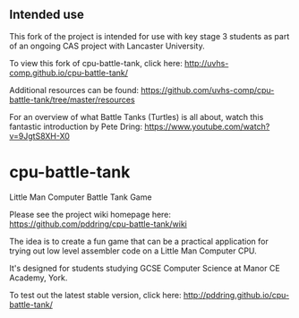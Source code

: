 ## Intended use
This fork of the project is intended for use with key stage 3 students as part of an ongoing CAS project with Lancaster University.

To view this fork of cpu-battle-tank, click here: http://uvhs-comp.github.io/cpu-battle-tank/

Additional resources can be found: https://github.com/uvhs-comp/cpu-battle-tank/tree/master/resources

For an overview of what Battle Tanks (Turtles) is all about, watch this fantastic introduction by Pete Dring: https://www.youtube.com/watch?v=9JgtS8XH-X0

# cpu-battle-tank
Little Man Computer Battle Tank Game

Please see the project wiki homepage here: https://github.com/pddring/cpu-battle-tank/wiki

The idea is to create a fun game that can be a practical application for trying out low level assembler code on a Little Man Computer CPU.

It's designed for students studying GCSE Computer Science at Manor CE Academy, York.

To test out the latest stable version, click here: http://pddring.github.io/cpu-battle-tank/
